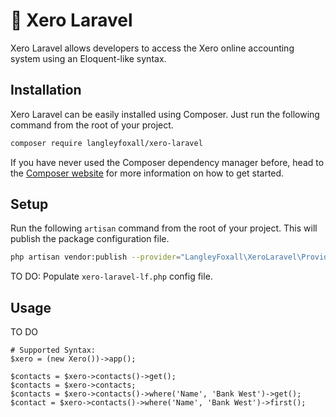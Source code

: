 # 💸 Xero Laravel

Xero Laravel allows developers to access the Xero online 
accounting system using an Eloquent-like syntax.

## Installation

Xero Laravel can be easily installed using Composer. Just run the following 
command from the root of your project.

```bash
composer require langleyfoxall/xero-laravel
```

If you have never used the Composer dependency manager before, head 
to the [Composer website](https://getcomposer.org/) for more information 
on how to get started.

## Setup

Run the following `artisan` command from the root of your project. This
will publish the package configuration file.

```bash
php artisan vendor:publish --provider="LangleyFoxall\XeroLaravel\Providers\XeroLaravelServiceProvider"
```

TO DO: Populate `xero-laravel-lf.php` config file.

## Usage

TO DO

```
# Supported Syntax:
$xero = (new Xero())->app();

$contacts = $xero->contacts()->get();                               
$contacts = $xero->contacts;
$contacts = $xero->contacts()->where('Name', 'Bank West')->get();
$contact = $xero->contacts()->where('Name', 'Bank West')->first();

```